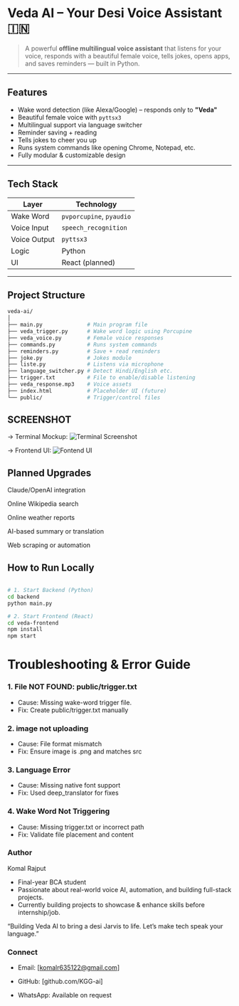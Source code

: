 # Veda AI – Your Desi Voice Assistant 🇮🇳

> A powerful **offline multilingual voice assistant** that listens for your voice, responds with a beautiful female voice, tells jokes, opens apps, and saves reminders — built in Python.

---

## Features

- Wake word detection (like Alexa/Google) – responds only to **"Veda"**
- Beautiful female voice with `pyttsx3`
- Multilingual support via language switcher
- Reminder saving + reading
- Tells jokes to cheer you up
- Runs system commands like opening Chrome, Notepad, etc.
- Fully modular & customizable design

---

## Tech Stack

| Layer        | Technology                 |
|--------------|-----------------------------|
| Wake Word    | `pvporcupine`, `pyaudio`    |
| Voice Input  | `speech_recognition`        |
| Voice Output | `pyttsx3`                   |
| Logic        | Python                      |
| UI           | React (planned)             |

---

## Project Structure

```bash
veda-ai/
│
├── main.py              # Main program file
├── veda_trigger.py      # Wake word logic using Porcupine
├── veda_voice.py        # Female voice responses
├── commands.py          # Runs system commands
├── reminders.py         # Save + read reminders
├── joke.py              # Jokes module
├── liste.py             # Listens via microphone
├── language_switcher.py # Detect Hindi/English etc.
├── trigger.txt          # File to enable/disable listening
├── veda_response.mp3    # Voice assets
├── index.html           # Placeholder UI (future)
└── public/              # Trigger/control files
```

## SCREENSHOT 
-> Terminal Mockup:
![Terminal Screenshot](https://github.com/user-attachments/assets/ed4f87b1-2bb0-4ae8-8e28-404e0349d05a)

-> Frontend UI:
![Fontend UI](https://github.com/user-attachments/assets/73655096-f22d-4ea0-a772-062dbc154a6f)


 ## Planned Upgrades

Claude/OpenAI integration 

Online Wikipedia search

Online weather reports

AI-based summary or translation

Web scraping or automation

## How to Run Locally

```bash

# 1. Start Backend (Python)
cd backend
python main.py

# 2. Start Frontend (React)
cd veda-frontend
npm install
npm start

```
# Troubleshooting & Error Guide

### 1. File NOT FOUND: public/trigger.txt
 - Cause: Missing wake-word trigger file.
 - Fix: Create public/trigger.txt manually

### 2. image not uploading 
 - Cause: File format mismatch
 - Fix: Ensure image is .png and matches src

### 3. Language Error 
 - Cause: Missing native font support
 - Fix: Used deep_translator for fixes
### 4. Wake Word Not Triggering
 - Cause: Missing trigger.txt or incorrect path
 - Fix: Validate file placement and content
 
### Author 
Komal Rajput 
- Final-year BCA student
- Passionate about real-world voice AI, automation, and building full-stack projects.
- Currently building projects to showcase & enhance skills before internship/job.

 “Building Veda AI to bring a desi Jarvis to life. Let’s make tech speak your language.”
 
### Connect
 
- Email: [komalr635122@gmail.com]

- GitHub: [github.com/KGG-ai]

- WhatsApp: Available on request




